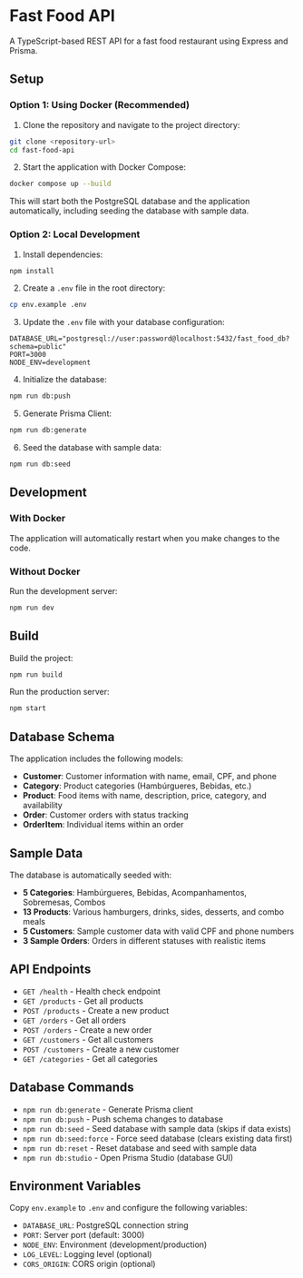 # Fast Food API

A TypeScript-based REST API for a fast food restaurant using Express and Prisma.

## Setup

### Option 1: Using Docker (Recommended)

1. Clone the repository and navigate to the project directory:

```bash
git clone <repository-url>
cd fast-food-api
```

2. Start the application with Docker Compose:

```bash
docker compose up --build
```

This will start both the PostgreSQL database and the application automatically, including seeding the database with sample data.

### Option 2: Local Development

1. Install dependencies:

```bash
npm install
```

2. Create a `.env` file in the root directory:

```bash
cp env.example .env
```

3. Update the `.env` file with your database configuration:

```env
DATABASE_URL="postgresql://user:password@localhost:5432/fast_food_db?schema=public"
PORT=3000
NODE_ENV=development
```

4. Initialize the database:

```bash
npm run db:push
```

5. Generate Prisma Client:

```bash
npm run db:generate
```

6. Seed the database with sample data:

```bash
npm run db:seed
```

## Development

### With Docker

The application will automatically restart when you make changes to the code.

### Without Docker

Run the development server:

```bash
npm run dev
```

## Build

Build the project:

```bash
npm run build
```

Run the production server:

```bash
npm start
```

## Database Schema

The application includes the following models:

- **Customer**: Customer information with name, email, CPF, and phone
- **Category**: Product categories (Hambúrgueres, Bebidas, etc.)
- **Product**: Food items with name, description, price, category, and availability
- **Order**: Customer orders with status tracking
- **OrderItem**: Individual items within an order

## Sample Data

The database is automatically seeded with:

- **5 Categories**: Hambúrgueres, Bebidas, Acompanhamentos, Sobremesas, Combos
- **13 Products**: Various hamburgers, drinks, sides, desserts, and combo meals
- **5 Customers**: Sample customer data with valid CPF and phone numbers
- **3 Sample Orders**: Orders in different statuses with realistic items

## API Endpoints

- `GET /health` - Health check endpoint
- `GET /products` - Get all products
- `POST /products` - Create a new product
- `GET /orders` - Get all orders
- `POST /orders` - Create a new order
- `GET /customers` - Get all customers
- `POST /customers` - Create a new customer
- `GET /categories` - Get all categories

## Database Commands

- `npm run db:generate` - Generate Prisma client
- `npm run db:push` - Push schema changes to database
- `npm run db:seed` - Seed database with sample data (skips if data exists)
- `npm run db:seed:force` - Force seed database (clears existing data first)
- `npm run db:reset` - Reset database and seed with sample data
- `npm run db:studio` - Open Prisma Studio (database GUI)

## Environment Variables

Copy `env.example` to `.env` and configure the following variables:

- `DATABASE_URL`: PostgreSQL connection string
- `PORT`: Server port (default: 3000)
- `NODE_ENV`: Environment (development/production)
- `LOG_LEVEL`: Logging level (optional)
- `CORS_ORIGIN`: CORS origin (optional)
